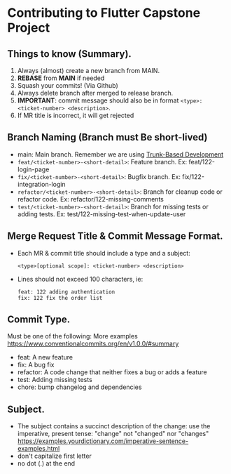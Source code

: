 # Contributing to Flutter Capstone Project

## Things to know (Summary).

1. Always (almost) create a new branch from MAIN.
2. **REBASE** from **MAIN** if needed
3. Squash your commits! (Via Github)
4. Always delete branch after merged to release branch.
5. **IMPORTANT**: commit message should also be in format `<type>: <ticket-number> <description>`.
6. If MR title is incorrect, it will get rejected

## Branch Naming (Branch must Be short-lived)

- main: Main branch. Remember we are using [Trunk-Based Development](https://cloud.google.com/architecture/devops/devops-tech-trunk-based-development)
- `feat/<ticket-number>-<short-detail>`: Feature branch. Ex: feat/122-login-page
- `fix/<ticket-number>-<short-detail>`: Bugfix branch. Ex: fix/122-integration-login
- `refactor/<ticket-number>-<short-detail>`: Branch for cleanup code or refactor code. Ex: refactor/122-missing-comments
- `test/<ticket-number>-<short-detail>`: Branch for missing tests or adding tests. Ex: test/122-missing-test-when-update-user

## Merge Request Title & Commit Message Format.

- Each MR & commit title should include a type and a subject:

  `<type>[optional scope]: <ticket-number> <description>`

- Lines should not exceed 100 characters, ie:

  ```
  feat: 122 adding authentication
  fix: 122 fix the order list
  ```

## Commit Type.

Must be one of the following:
More examples https://www.conventionalcommits.org/en/v1.0.0/#summary

- feat: A new feature
- fix: A bug fix
- refactor: A code change that neither fixes a bug or adds a feature
- test: Adding missing tests
- chore: bump changelog and dependencies

## Subject.

- The subject contains a succinct description of the change:
  use the imperative, present tense: "change" not "changed" nor "changes" https://examples.yourdictionary.com/imperative-sentence-examples.html
- don't capitalize first letter
- no dot (.) at the end
